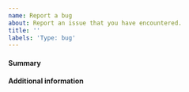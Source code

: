 ```yaml
---
name: Report a bug
about: Report an issue that you have encountered.
title: ''
labels: 'Type: bug'
---
```

#### Summary
<!--Please describe concisely the error you are encountering, specifying what goes wrong and what should have happened. If you get an error message, please post it completely. Consider also to post an image to illustrate more clearly if appropriate.-->

#### Additional information

<!--Provide CIL version and OS version-->
<!--e.g. import cil; print(cil.version)-->


